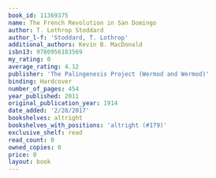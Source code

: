 ```yaml
---
book_id: 11369375
name: The French Revolution in San Domingo
author: T. Lothrop Stoddard
author_l-f: 'Stoddard, T. Lothrop'
additional_authors: Kevin B. MacDonald
isbn13: 9780956183569
my_rating: 0
average_rating: 4.12
publisher: 'The Palingenesis Project (Wermod and Wermod)'
binding: Hardcover
number_of_pages: 454
year_published: 2011
original_publication_year: 1914
date_added: '2/28/2017'
bookshelves: altright
bookshelves_with_positions: 'altright (#179)'
exclusive_shelf: read
read_count: 0
owned_copies: 0
price: 0
layout: book
---
```

